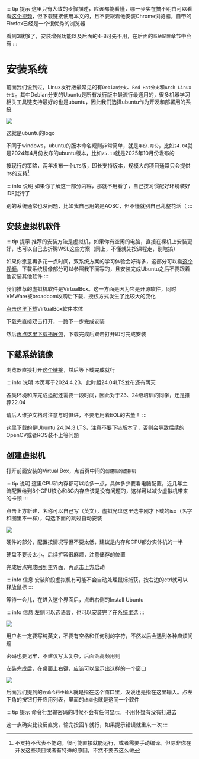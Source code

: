 ::: tip 提示
这里只有大致的步骤描述，应该都能看懂，哪一步实在搞不明白可以看看[这个视频](https://www.bilibili.com/video/BV1MHtPepEHf/)，但下载链接使用本文的，且不要跟着他安装Chrome浏览器，自带的Firefox已经是一个很优秀的浏览器

看到3就够了，安装增强功能以及后面的4-8可先不用，在后面的`系统配置`章节中会有
:::

# 安装系统
前面我们说到过，Linux发行版最常见的有`Debian分支`、`Red Hat分支`和`Arch Linux分支`。其中Debian分支的Ubuntu是所有发行版中最流行最通用的，很多机器学习相关工具链支持最好的也是ubuntu，因此我们选择ubuntu作为开发和部署用的系统

![](/ubuntu.png)

这就是ubuntu的logo

不同于windows，ubuntu的版本命名规则非常简单，就是`年份.月份`，比如`24.04`就是2024年4月份发布的ubuntu版本，比如`25.10`就是2025年10月份发布的

按现行的策略，两年发布一个`LTS`版，即长支持版本，规模大的项目通常只会提供lts的支持[^1]

[^1]: 不支持不代表不能跑，很可能直接就能运行，或者需要手动编译。但除非你在开发这些项目或者有特殊的原因，不然不要去这么做

::: info 说明
如果你了解这一部分内容，那就不用看了，自己按习惯配好环境装好IDE就行了

别的系统通常也没问题，比如我自己用的是AOSC，但不懂就别自己乱整花活（
:::

## 安装虚拟机软件
::: tip 提示
推荐的安装方法是虚拟机，如果你有空闲的电脑，直接在裸机上安装更好，也可以自己去折腾WSL这些方案（同上，不懂就先按课程走，别瞎搞）

如果你愿意再多花一点时间，双系统方案的学习体验会好得多，这部分可以看[这个视频](https://www.bilibili.com/video/BV1Xkm2Y2EJE/)，下载系统镜像部分可以参照我下面写的，且安装完成Ubuntu之后不要跟着他安装其他软件
:::

我们推荐的虚拟机软件是VirtualBox。这一方面是因为它是开源软件，同时VMWare被broadcom收购后下载、授权方式发生了比较大的变化

[点击这里下载](https://mirrors.bfsu.edu.cn/virtualbox/7.2.2/VirtualBox-7.2.2-170484-Win.exe)VirtualBox软件本体

下载完直接双击打开，一路下一步完成安装

然后[再点这里下载拓展包](https://mirrors.bfsu.edu.cn/virtualbox/7.2.2/Oracle_VirtualBox_Extension_Pack-7.2.2.vbox-extpack)，下载完成后双击打开即可完成安装

## 下载系统镜像
浏览器直接打开[这个链接](https://mirrors.ustc.edu.cn/ubuntu-releases/noble/ubuntu-24.04.3-desktop-amd64.iso)，然后等下载完成就行

::: info 说明
本页写于2024.4.23，此时距24.04LTS发布还有两天

各类环境和库完成适配还需要一段时间，因此对于23、24级培训的同学，还是推荐22.04

请后人维护文档时注意与时俱进，不要老用着EOL的古董！
:::

这里下载的是Ubuntu 24.04.3 LTS，注意不要下错版本了，否则会导致后续的OpenCV或者ROS装不上等问题

## 创建虚拟机
打开前面安装的Virtual Box，点首页中间的`创建新的虚拟机`

::: tip 说明
这里CPU和内存都可以给多一点，具体多少要看电脑配置，近几年主流配置给到8个CPU核心和8G内存应该是没有问题的，这样可以减少虚拟机带来的卡顿
:::

点击上方新建，名称可以自己写（英文），虚拟光盘这里选中刚才下载的iso（名字和图里不一样），勾选下面的跳过自动安装

![](/virtualbox-ubuntu2.png)

硬件的部分，配置按情况写但不要太低，建议是内存和CPU都分实体机的一半

硬盘不要设太小，后续扩容很麻烦，注意储存的位置

完成后点完成回到主界面，再点击上方启动

::: info 信息
安装阶段虚拟机有可能不会自动处理鼠标捕获，按右边的ctrl就可以释放鼠标
:::

等待一会儿，在进入这个界面后，点击右侧的Install Ubuntu

::: info 信息
左侧可以选语言，也可以安装完了在系统里选
:::

![](/virtualbox-ubuntu7.png)

用户名一定要写纯英文，不要有空格和任何别的字符，不然以后会遇到各种麻烦问题

密码也要记牢，不建议写太复杂，后面会高频用到

安装完成后，在桌面上右键，应该可以显示出这样的一个窗口

![](/boxcnG6z1VpAYUGMSkSwDBUxEvf.png)

后面我们提到的`在命令行中输入`就是指在这个窗口里，没说也是指在这里输入。点左下角的按钮打开应用列表，里面的`终端`也就是这同一个软件

::: tip 提示
命令行里输密码的时候不会有任何显示，不用怀疑有没有打进去

这一点确实比较反直觉，输完按回车就行，如果提示错误就重来一次
:::
